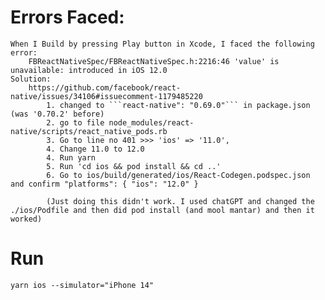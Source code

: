 
# Errors Faced:
    When I Build by pressing Play button in Xcode, I faced the following error:
        FBReactNativeSpec/FBReactNativeSpec.h:2216:46 'value' is unavailable: introduced in iOS 12.0
    Solution:
        https://github.com/facebook/react-native/issues/34106#issuecomment-1179485220
            1. changed to ```react-native": "0.69.0"``` in package.json (was '0.70.2' before)
            2. go to file node_modules/react-native/scripts/react_native_pods.rb
            3. Go to line no 401 >>> 'ios' => '11.0',
            4. Change 11.0 to 12.0
            4. Run yarn
            5. Run 'cd ios && pod install && cd ..'
            6. Go to ios/build/generated/ios/React-Codegen.podspec.json and confirm "platforms": { "ios": "12.0" }
            
            (Just doing this didn't work. I used chatGPT and changed the ./ios/Podfile and then did pod install (and mool mantar) and then it worked)



# Run
    yarn ios --simulator="iPhone 14"
